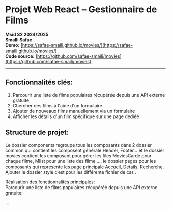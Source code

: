 
# Projet Web React – Gestionnaire de Films

**Msid S2 2024/2025**  
**Smalli Safae**  
**Demo:** [https://safae-smaili.github.io/movies/](https://safae-smaili.github.io/movies/)  
**Code source:** [https://github.com/safae-smaili/movies](https://github.com/safae-smaili/movies)  

---

## Fonctionnalités clés:
1. Parcourir une liste de films populaires récupérée depuis une API externe gratuite
2. Chercher des films à l'aide d'un formulaire
3. Ajouter de nouveaux films manuellement via un formulaire
4. Afficher les détails d'un film spécifique sur une page dédiée

## Structure de projet:
Le dossier components regroupe tous les composants dans 2 dossier common qui contient 
les composent générale  Header, Footer… et le dossier movies contient les composant pour gérer les files MoviesCarde pour chaque filme, Mlist pour une liste des filme ….
le dossier pages pour les composants qui représente les  page principale Accueil, Details, Recherche, Ajouter
le dossier style c’est pour les différente fichier de css . 

Réalisation des fonctionnalités principales:  
Parcourir une liste de films populaires récupérée depuis une API externe gratuite:

…


